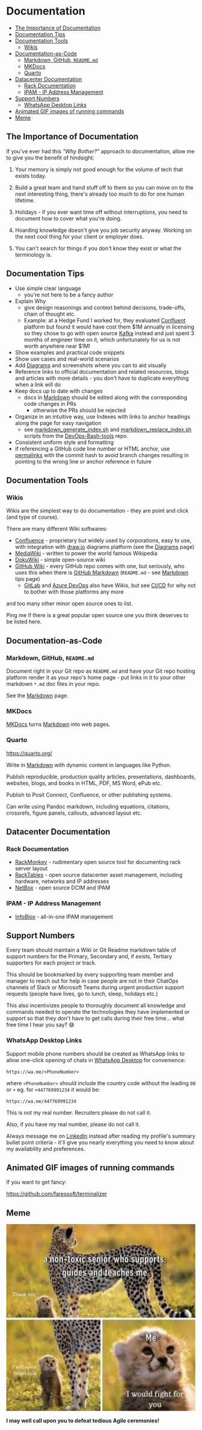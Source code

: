 # Documentation

<!-- INDEX_START -->

- [The Importance of Documentation](#the-importance-of-documentation)
- [Documentation Tips](#documentation-tips)
- [Documentation Tools](#documentation-tools)
  - [Wikis](#wikis)
- [Documentation-as-Code](#documentation-as-code)
  - [Markdown, GitHub, `README.md`](#markdown-github-readmemd)
  - [MKDocs](#mkdocs)
  - [Quarto](#quarto)
- [Datacenter Documentation](#datacenter-documentation)
  - [Rack Documentation](#rack-documentation)
  - [IPAM - IP Address Management](#ipam---ip-address-management)
- [Support Numbers](#support-numbers)
  - [WhatsApp Desktop Links](#whatsapp-desktop-links)
- [Animated GIF images of running commands](#animated-gif-images-of-running-commands)
- [Meme](#meme)

<!-- INDEX_END -->

## The Importance of Documentation

If you've ever had this _"Why Bother?"_ approach to documentation, allow me to give you the benefit of hindsight:

1. Your memory is simply not good enough for the volume of tech that exists today.

<!-- -->

2. Build a great team and hand stuff off to them so you can move on to the next interesting thing,
   there's already too much to do for one human lifetime.

<!-- -->

3. Holidays - if you ever want time off without interruptions, you need to document how to cover what you're doing.

<!-- -->

4. Hoarding knowledge doesn't give you job security anyway.
   Working on the next cool thing for your client or employer does.

<!-- -->

5. You can't search for things if you don't know they exist or what the terminology is.

## Documentation Tips

- Use simple clear language
  - you're not here to be a fancy author
- Explain Why
  - give design reasonings and context behind decisions, trade-offs, chain of thought etc.
  - Example: at a Hedge Fund I worked for, they evaluated [Confluent](confluent.md) platform but found it would have
    cost them \$1M annually in licensing so they chose to go with open source [Kafka](kafka.md) instead and just spent
    3 months of engineer time on it, which unfortunately for us is not worth anywhere near \$1M!
- Show examples and practical code snippets
- Show use cases and real-world scenarios
- Add [Diagrams](diagrams.md) and screenshots where you can to aid visually
- Reference links to official documentation and related resources, blogs and articles with more details -
  you don't have to duplicate everything when a link will do
- Keep docs up to date with changes
  - docs in [Markdown](markdown.md) should be edited along with the corresponding code changes in PRs
    - otherwise the PRs should be rejected
- Organize in an intuitive way, use Indexes with links to anchor headings along the page for easy navigation
  - see
    [markdown_generate_index.sh](https://github.com/nholuongut/devops-bash-tools/blob/master/git/markdown_generate_index.sh)
    and
    [markdown_replace_index.sh](https://github.com/nholuongut/devops-bash-tools/blob/master/git/markdown_replace_index.sh)
    scripts from the [DevOps-Bash-tools](devops-bash-tools.md) repo.
- Consistent uniform style and formatting
- if referencing a GitHub code line number or HTML anchor, use
  [permalinks](github.md#use-permalink-url-references-for-documentation-or-support-issues)
  with the commit hash to avoid branch changes resulting in pointing to the wrong line or anchor reference in future

## Documentation Tools

### Wikis

Wikis are the simplest way to do documentation - they are point and click (and type of course).

There are many different Wiki softwares:

- [Confluence](https://www.atlassian.com/software/confluence) - proprietary but widely used by corporations,
  easy to use, with integration with [draw.io](https://app.diagrams.net/) diagrams platform
  (see the [Diagrams](diagrams.md#gui--online-diagrams-tools) page)
- [MediaWiki](https://www.mediawiki.org/) - written to power the world famous Wikipedia
- [DokuWiki](https://www.dokuwiki.org/dokuwiki) - simple open-source wiki
- [GitHub Wiki](https://docs.github.com/en/communities/documenting-your-project-with-wikis) -
  every GitHub repo comes with one, but seriously, who uses this when there is
  [GitHub Markdown](https://docs.github.com/en/get-started/writing-on-github/getting-started-with-writing-and-formatting-on-github/basic-writing-and-formatting-syntax)
  (`README.md` - see [Markdown](markdown.md) tips page)
  - [GitLab](https://docs.gitlab.com/ee/user/project/wiki/) and
  [Azure DevOps](https://learn.microsoft.com/en-us/azure/devops/project/wiki/wiki-create-repo?view=azure-devops)
  also have Wikis, but see [CI/CD](ci-cd.md) for why not to bother with those platforms any more

and too many other minor open source ones to list.

Ping me if there is a great popular open source one you think deserves to be listed here.

## Documentation-as-Code

### Markdown, GitHub, `README.md`

Document right in your Git repo as `README.md` and have your Git repo hosting platform render it as your repo's home
page - put links in it to your other markdown `*.md` doc files in your repo.

See the [Markdown](markdown.md) page.

### MKDocs

[MKDocs](mkdocs.md) turns [Markdown](markdown.md) into web pages.

### Quarto

<https://quarto.org/>

Write in [Markdown](markdown.md) with dynamic content in languages like Python.

Publish reproducible, production quality articles, presentations, dashboards, websites, blogs, and books in HTML, PDF,
MS Word, ePub etc.

Publish to Posit Connect, Confluence, or other publishing systems.

Can write using Pandoc markdown, including equations, citations, crossrefs, figure panels, callouts, advanced layout
etc.

## Datacenter Documentation

### Rack Documentation

- [RackMonkey](http://flux.org.uk/projects/rackmonkey/) - rudimentary open source tool for documenting rack server layout
- [RackTables](https://www.racktables.org/) - open source datacenter asset management, including hardware, networks and
  IP addresses
- [NetBox](https://netboxlabs.com/oss/netbox/) - open source DCIM and IPAM

### IPAM - IP Address Management

- [InfoBlox](https://www.infoblox.com/) - all-in-one IPAM management

## Support Numbers

Every team should maintain a Wiki or Git Readme markdown table of support numbers for the Primary,
Secondary and, if exists, Tertiary supporters for each project or track.

This should be bookmarked by every supporting team member and manager
to reach out for help in case people are not in their ChatOps channels of Slack or Microsoft Teams during urgent
production support requests (people have lives, go to lunch, sleep, holidays etc.)

This also incentivizes people to thoroughly document all knowledge and commands needed to operate the technologies they
have implemented or support so that they don't have to get calls during their free time...
what free time I hear you say? 😅

### WhatsApp Desktop Links

Support mobile phone numbers should be created as WhatsApp links to allow one-click opening of chats in
[WhatsApp Desktop](https://www.whatsapp.com/download)
for convenience:

```web
https://wa.me/<PhoneNumber>
```

where `<PhoneNumber>` should include the country code without the leading `00` or `+` eg. for `+447769991234` it would be:

```web
https://wa.me/447769991234
```

This is not my real number. Recruiters please do not call it.

Also, if you have my real number, please do not call it.

Always message me on [LinkedIn](https://www.linkedin.com/in/nholuong) instead after reading my profile's summary
bullet point criteria - it'll give you nearly everything you need to know about my availability and preferences.

## Animated GIF images of running commands

If you want to get fancy:

<https://github.com/faressoft/terminalizer>

## Meme

![senior_guides_and_teaches](images/non_toxic_senior_who_guides_and_teaches_me_I_will_fight_for_you.jpeg)

**I may well call upon you to defeat tedious Agile ceremonies!**
